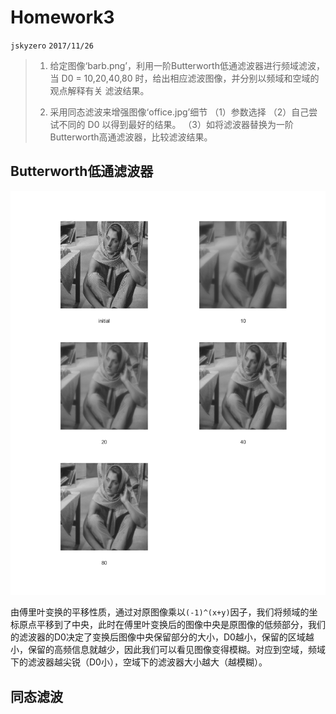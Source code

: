 # Homework3
`jskyzero` `2017/11/26`

>1. 给定图像‘barb.png’，利用一阶Butterworth低通滤波器进行频域滤波，当
> D0 = 10,20,40,80 时，给出相应滤波图像，并分别以频域和空域的观点解释有关
>滤波结果。
>
>2. 采用同态滤波来增强图像‘office.jpg’细节
>（1）参数选择
>（2）自己尝试不同的 D0 以得到最好的结果。
>（3）如将滤波器替换为一阶Butterworth高通滤波器，比较滤波结果。

## Butterworth低通滤波器

![output1.png](./output1.png)

由傅里叶变换的平移性质，通过对原图像乘以`(-1)^(x+y)`因子，我们将频域的坐标原点平移到了中央，此时在傅里叶变换后的图像中央是原图像的低频部分，我们的滤波器的D0决定了变换后图像中央保留部分的大小，D0越小，保留的区域越小，保留的高频信息就越少，因此我们可以看见图像变得模糊。对应到空域，频域下的滤波器越尖锐（D0小），空域下的滤波器大小越大（越模糊）。

## 同态滤波

